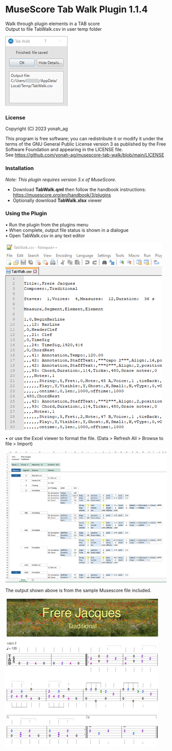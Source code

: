 # MuseScore Tab Walk Plugin 1.1.4

Walk through plugin elements in a TAB score  
Output to file TabWalk.csv in user temp folder

![02](https://github.com/yonah-ag/musescore-tab-walk/blob/main/images/TabWalk02.png)

### License

Copyright (C) 2023 yonah_ag

This program is free software; you can redistribute it or modify it under the terms of the GNU General Public License version 3 as published by the Free Software Foundation and appearing in the LICENSE file.  
See https://github.com/yonah-ag/musescore-tab-walk/blob/main/LICENSE

### Installation

_Note: This plugin requires version 3.x of MuseScore._

+ Download **TabWalk.qml** then follow the handbook instructions: https://musescore.org/en/handbook/3/plugins
+ Optionally download **TabWalk.xlsx** viewer

### Using the Plugin

• Run the plugin from the plugins menu  
• When complete, output file status is shown in a dialogue  
• Open TabWalk.csv in any text editor

![03](https://github.com/yonah-ag/musescore-tab-walk/blob/main/images/TabWalk03.png)

• or use the Excel viewer to format the file. (Data > Refresh All > Browse to file > Import)
 
![06](https://github.com/yonah-ag/musescore-tab-walk/blob/main/images/TabWalk06.png)

The output shown above is from the sample Musescore file included.
 
![04](https://github.com/yonah-ag/musescore-tab-walk/blob/main/images/TabWalk04.png)
